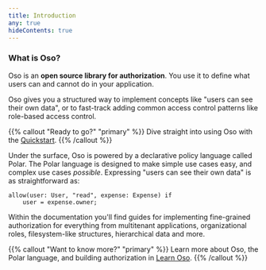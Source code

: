 ```yaml
---
title: Introduction
any: true
hideContents: true
---
```


### What is Oso?

Oso is an **open source library for authorization**. You use it to define what
users can and cannot do in your application.

Oso gives you a structured way to implement concepts like
"users can see their own data", or to fast-track adding common access control
patterns like role-based access control.

{{% callout "Ready to go?" "primary" %}}
  Dive straight into using Oso with the [Quickstart](quickstart).
{{% /callout %}}

Under the surface, Oso is powered by a declarative policy language called
Polar. The Polar language is designed to make simple use cases easy, and
complex use cases _possible_. Expressing "users can see their own data" is as
straightforward as:

```polar
allow(user: User, "read", expense: Expense) if
    user = expense.owner;
```

Within the documentation you'll find guides for implementing fine-grained
authorization for everything from multitenant applications, organizational
roles, filesystem-like structures, hierarchical data and more.

{{% callout "Want to know more?" "primary" %}}
  Learn more about Oso, the Polar language, and building authorization in
  [Learn Oso](../learn/).
{{% /callout %}}
